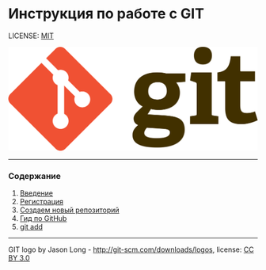 # Инструкция по работе с GIT


LICENSE: [MIT](./license.md)

![git-logo](./assets/Git-logo.svg.png)

---

### Содержание
1. [Введение](./introduction.md)
2. [Регистрация](./sign_up.md)
3. [Создаем новый репозиторий](./repository.md)
4. [Гид по GitHub](./github_guides)
2. [git add](./add.md) 





---
GIT logo by Jason Long - http://git-scm.com/downloads/logos,
license: [CC BY 3.0](https://creativecommons.org/licenses/by/3.0/)